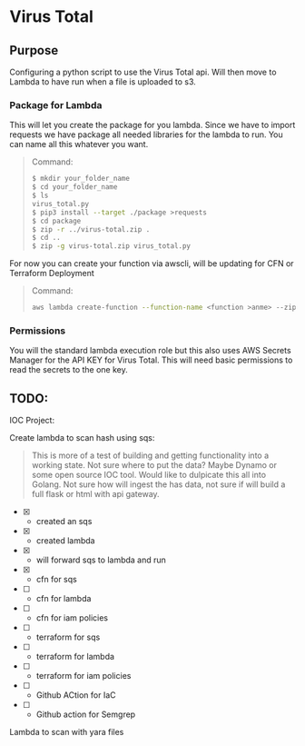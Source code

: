 # Virus Total

## Purpose
Configuring a python script to use the Virus Total api. Will then move to Lambda to have run when a file is uploaded to s3.

### Package for Lambda
This will let you create the package for you lambda. Since we have to import requests we have package all needed libraries for the lambda to run. You can name all this whatever you want.
>Command:
>```bash
>$ mkdir your_folder_name
>$ cd your_folder_name
>$ ls
>virus_total.py
>$ pip3 install --target ./package >requests
>$ cd package
>$ zip -r ../virus-total.zip .
>$ cd ..
>$ zip -g virus-total.zip virus_total.py
>```
For now you can create your function via awscli, will be updating for CFN or Terraform Deployment
>Command:
>```bash
>aws lambda create-function --function-name <function >anme> --zip-file fileb://<your zip file> --handler ><your script name>.lambda_handler --runtime python3.>8 --role arn:aws:iam::<your account:role/<your role>
>```

### Permissions
You will the standard lambda execution role but this also uses AWS Secrets Manager for the API KEY for Virus Total. This will need basic permissions to read the secrets to the one key.

## TODO:
IOC Project:

Create lambda to scan hash using sqs:
> This is more of a test of building and getting functionality into a working state. Not sure where to put the data? Maybe Dynamo or some open source IOC tool. Would like to dulpicate this all into Golang.
Not sure how will ingest the has data, not sure if will build a full flask or html with api gateway.
* [x] - created an sqs
* [x] - created lambda
* [x] - will forward sqs to lambda and run
* [x] - cfn for sqs
* [ ] - cfn for lambda
* [ ] - cfn for iam policies
* [ ] - terraform for sqs
* [ ] - terraform for lambda
* [ ] - terraform for iam policies
* [ ] - Github ACtion for IaC
* [ ] - Github action for Semgrep


Lambda to scan with yara files